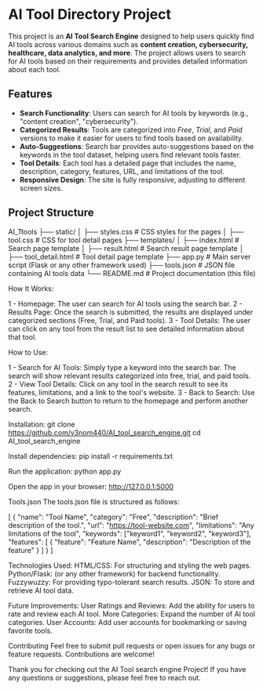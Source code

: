 # AI Tool Directory Project

This project is an **AI Tool Search Engine** designed to help users quickly find AI tools across various domains such as **content creation, cybersecurity, healthcare, data analytics, and more**. 
The project allows users to search for AI tools based on their requirements and provides detailed information about each tool.

## Features

- **Search Functionality**: Users can search for AI tools by keywords (e.g., "content creation", "cybersecurity").
- **Categorized Results**: Tools are categorized into *Free*, *Trial*, and *Paid* versions to make it easier for users to find tools based on availability.
- **Auto-Suggestions**: Search bar provides auto-suggestions based on the keywords in the tool dataset, helping users find relevant tools faster.
- **Tool Details**: Each tool has a detailed page that includes the name, description, category, features, URL, and limitations of the tool.
- **Responsive Design**: The site is fully responsive, adjusting to different screen sizes.

## Project Structure
AI_Ttools
├── static/
│   ├── styles.css          # CSS styles for the pages
│   ├── tool.css            # CSS for tool detail pages
├── templates/
│   ├── index.html          # Search page template
│   ├── result.html         # Search result page template
│   ├── tool_detail.html    # Tool detail page template
├── app.py                  # Main server script (Flask or any other framework used)
├── tools.json              # JSON file containing AI tools data
└── README.md               # Project documentation (this file)

How It Works:

1 - Homepage: The user can search for AI tools using the search bar.
2 - Results Page: Once the search is submitted, the results are displayed under categorized sections (Free, Trial, and Paid tools).
3 - Tool Details: The user can click on any tool from the result list to see detailed information about that tool.

How to Use:

1 - Search for AI Tools: Simply type a keyword into the search bar. The search will show relevant results categorized into free, trial, and paid tools.
2 - View Tool Details: Click on any tool in the search result to see its features, limitations, and a link to the tool's website.
3 - Back to Search: Use the Back to Search button to return to the homepage and perform another search.

Installation:
git clone https://github.com/v3nom440/AI_tool_search_engine.git
cd AI_tool_search_engine

Install dependencies:
pip install -r requirements.txt

Run the application:
python app.py

Open the app in your browser:
http://127.0.0.1:5000

Tools.json
The tools.json file is structured as follows:

[
    {
        "name": "Tool Name",
        "category": "Free",
        "description": "Brief description of the tool.",
        "url": "https://tool-website.com",
        "limitations": "Any limitations of the tool",
        "keywords": ["keyword1", "keyword2", "keyword3"],
        "features": [
            {
                "feature": "Feature Name",
                "description": "Description of the feature"
            }
        ]
      }
]

Technologies Used:
HTML/CSS: For structuring and styling the web pages.
Python/Flask: (or any other framework) for backend functionality.
Fuzzywuzzy: For providing typo-tolerant search results.
JSON: To store and retrieve AI tool data.

Future Improvements:
User Ratings and Reviews: Add the ability for users to rate and review each AI tool.
More Categories: Expand the number of AI tool categories.
User Accounts: Add user accounts for bookmarking or saving favorite tools.

Contributing
Feel free to submit pull requests or open issues for any bugs or feature requests. Contributions are welcome!

Thank you for checking out the AI Tool search engine Project! If you have any questions or suggestions, please feel free to reach out.
